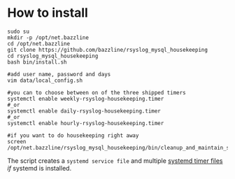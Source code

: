 # How to install

```
sudo su
mkdir -p /opt/net.bazzline
cd /opt/net.bazzline
git clone https://github.com/bazzline/rsyslog_mysql_housekeeping
cd rsyslog_mysql_housekeeping
bash bin/install.sh

#add user name, password and days
vim data/local_config.sh

#you can to choose between on of the three shipped timers
systemctl enable weekly-rsyslog-housekeeping.timer
#_or
systemctl enable daily-rsyslog-housekeeping.timer
#_or
systemctl enable hourly-rsyslog-housekeeping.timer

#if you want to do housekeeping right away
screen
/opt/net.bazzline/rsyslog_mysql_housekeeping/bin/cleanup_and_maintain_syslog_systemevent.sh
```

The script creates a `systemd service file` and multiple [systemd timer files](source/) *if* systemd is installed.

